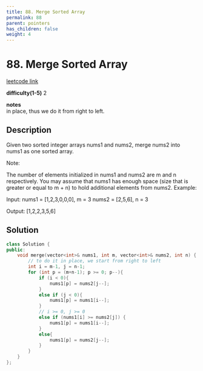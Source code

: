 ```yaml
---
title: 88. Merge Sorted Array
permalink: 88
parent: pointers
has_children: false
weight: 4
---
```

# 88. Merge Sorted Array
[leetcode link](https://leetcode.com/problems/merge-sorted-array/)

**difficulty(1-5)** 
2

**notes**   
in place, thus we do it from right to left.

## Description
Given two sorted integer arrays nums1 and nums2, merge nums2 into nums1 as one sorted array.

Note:

The number of elements initialized in nums1 and nums2 are m and n respectively.
You may assume that nums1 has enough space (size that is greater or equal to m + n) to hold additional elements from nums2.
Example:

Input:
nums1 = [1,2,3,0,0,0], m = 3
nums2 = [2,5,6],       n = 3

Output: [1,2,2,3,5,6]

## Solution
```c++
class Solution {
public:
    void merge(vector<int>& nums1, int m, vector<int>& nums2, int n) {
        // to do it in place, we start from right to left
        int i = m-1, j = n-1;
        for (int p = (m+n-1); p >= 0; p--){
            if (i < 0){
                nums1[p] = nums2[j--];
            }
            else if (j < 0){
                nums1[p] = nums1[i--];
            }
            // i >= 0, j >= 0
            else if (nums1[i] >= nums2[j]) {
                nums1[p] = nums1[i--];
            }
            else{
                nums1[p] = nums2[j--];
            }
        }
    }
};
```


